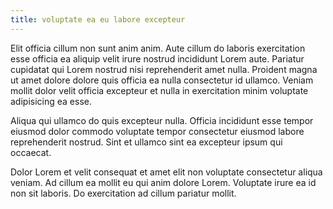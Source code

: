 ```yaml
---
title: voluptate ea eu labore excepteur
---
```


Elit officia cillum non sunt anim anim. Aute cillum do laboris exercitation esse officia ea aliquip velit irure nostrud incididunt Lorem aute. Pariatur cupidatat qui Lorem nostrud nisi reprehenderit amet nulla. Proident magna ut amet dolore dolore quis officia ea nulla consectetur id ullamco. Veniam mollit dolor velit officia excepteur et nulla in exercitation minim voluptate adipisicing ea esse.

Aliqua qui ullamco do quis excepteur nulla. Officia incididunt esse tempor eiusmod dolor commodo voluptate tempor consectetur eiusmod labore reprehenderit nostrud. Sint et ullamco sint ea excepteur ipsum qui occaecat.

Dolor Lorem et velit consequat et amet elit non voluptate consectetur aliqua veniam. Ad cillum ea mollit eu qui anim dolore Lorem. Voluptate irure ea id non sit laboris. Do exercitation ad cillum pariatur mollit.